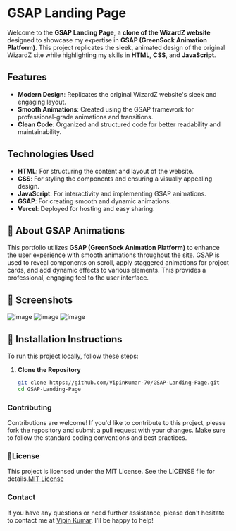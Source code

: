# GSAP Landing Page

Welcome to the **GSAP Landing Page**, a **clone of the WizardZ website** designed to showcase my expertise in **GSAP (GreenSock Animation Platform)**. This project replicates the sleek, animated design of the original WizardZ site while highlighting my skills in **HTML**, **CSS**, and **JavaScript**.

## Features

- **Modern Design**: Replicates the original WizardZ website's sleek and engaging layout.
- **Smooth Animations**: Created using the GSAP framework for professional-grade animations and transitions.
- **Clean Code**: Organized and structured code for better readability and maintainability.

## Technologies Used

- **HTML**: For structuring the content and layout of the website.
- **CSS**: For styling the components and ensuring a visually appealing design.
- **JavaScript**: For interactivity and implementing GSAP animations.
- **GSAP**: For creating smooth and dynamic animations.
- **Vercel**: Deployed for hosting and easy sharing.

## 🌟 About GSAP Animations

This portfolio utilizes **GSAP (GreenSock Animation Platform)** to enhance the user experience with smooth animations throughout the site. GSAP is used to reveal components on scroll, apply staggered animations for project cards, and add dynamic effects to various elements. This provides a professional, engaging feel to the user interface.

## 📸 Screenshots
![image](https://github.com/user-attachments/assets/a1962115-380c-40f0-b7be-c205651ab8bd)
![image](https://github.com/user-attachments/assets/61ed0b00-e64e-4a08-b38f-a9d2797ce7c0)
![image](https://github.com/user-attachments/assets/46d80e8a-6acd-43b5-950a-727cddb3d2ad)





## 🔧 Installation Instructions

To run this project locally, follow these steps:

1. **Clone the Repository**
   ```bash
   git clone https://github.com/VipinKumar-70/GSAP-Landing-Page.git
   cd GSAP-Landing-Page
   ```

### Contributing

Contributions are welcome! If you'd like to contribute to this project, please fork the repository and
submit a pull request with your changes. Make sure to follow the standard coding conventions and
best practices.

### 📜License

This project is licensed under the MIT License. See the LICENSE file for details.[MIT License](LICENSE)

### Contact

If you have any questions or need further assistance, please don't hesitate to contact me at
[Vipin Kumar](mailto:vipin70kr@gmail.com).
I'll be happy to help!
